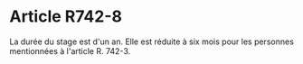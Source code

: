# Article R742-8

La durée du stage est d'un an. Elle est réduite à six mois pour les personnes mentionnées à l'article R. 742-3.
